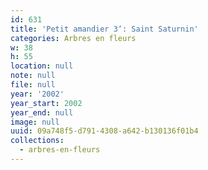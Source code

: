 ```yaml
---
id: 631
title: 'Petit amandier 3‘: Saint Saturnin'
categories: Arbres en fleurs
w: 38
h: 55
location: null
note: null
file: null
year: '2002'
year_start: 2002
year_end: null
image: null
uuid: 09a748f5-d791-4308-a642-b130136f01b4
collections:
  - arbres-en-fleurs
---
```


